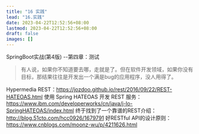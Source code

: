 ```yaml
---
title: "16 实践"
lead: "16.实践"
date: 2023-04-22T12:52:56+08:00
lastmod: 2023-04-22T12:52:56+08:00
draft: false
images: []
---
```



SpringBoot实战(第4版) --第四章：测试

> 有人说，如果你不知道要去哪，走就是了。但在软件开发领域，如果你没有目标，那结果往往是开发出一个满是bug的应用程序，没人用得了。  

Hypermedia REST：https://jozdoo.github.io/rest/2016/09/22/REST-HATEOAS.html
使用 Spring HATEOAS 开发 REST 服务：https://www.ibm.com/developerworks/cn/java/j-lo-SpringHATEOAS/index.html
终于找到了一个靠谱的REST介绍：http://blog.51cto.com/hcc0926/1679791
好RESTful API的设计原则：https://www.cnblogs.com/moonz-wu/p/4211626.html
